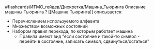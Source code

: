 #flashcards/ИТМО_гейдев/Дискретка/Машина_Тьюринга
Описание машины Тьюринга
?
[[Машина Тьюринга]] описывается:
- Перечислением используемого алфавита
- Множеством возможных состояний
- Набором правил перехода, по которым работает машина
	- Правила имеют вид "если состояние и такой-то символ - перейти в состояние, записать символ, сдвинуться/остаться"
